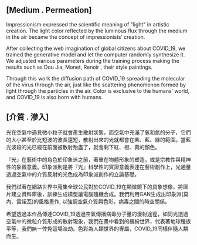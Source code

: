## [Medium . Permeation]

Impressionism expressed the scientific meaning of "light" in artistic creation. The light color reflected by the luminous flux through the medium in the air became the concept of impressionists’ creation.

After collecting the web imagination of global citizens about COVID_19, we trained the generative model and let the computer randomly synthesize it. We adjusted various parameters during the training process making the results such as Dou Jia, Monet, Renoir , their style paintings.

Through this work the diffusion path of COVID_19 spreading the molecular of the virus through the air, just like the scattering phenomenon formed by light through the particles in the air. Color is exclusive to the humans’ world, and COVID_19 is also born with humans.

## [介質 . 滲入] 
 
光在空氣中遇見微小粒子就會產生散射狀態，而空氣中充滿了氧和氮的分子，它們的大小甚至於比短波的波長還短，散射出來的光就都會在紫、藍、綠的範圍。當藍光波段的光已經在前面被散射殆盡了，就會剩下紅、橙、黃的顏色。

『光』在藝術中的角色於印象派之前，著重在物體形象的塑造，或是宗教性與精神性的象徵意義。印象派則是將『光』科學性的實證意義表達在藝術創作上，光通量透過空氣中的介質反射的光色成為印象派創作的立論基礎。

我們試著在網路世界中蒐集全球公民對於COVID_19在顯微鏡下的具象想像，將圖片建立資料庫後，訓練生成模型讓電腦隨機合成。我們利用GAN生成出印象派(莫內、雷諾瓦)的風格畫作, 以強調空氣介質與色彩，病毒之間的時空關係。

希望透過本作品傳達COVID_19透過空氣傳播病毒分子量的漫射途徑，如同光透過空氣中的微粒介質形成的散射現象，我們在畫中看到的繽紛世界，代表著地球種族平等，我們無一倖免這場浩劫。色彩為人類世界的專屬，COVID_19同樣伴隨人類而生。
